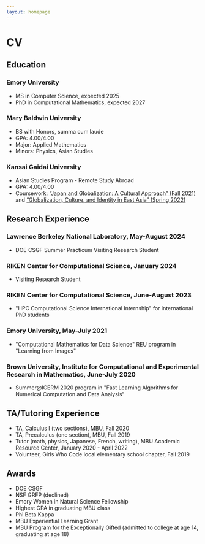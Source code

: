 ```yaml
---
layout: homepage
---
```

# CV
## Education
### Emory University
- MS in Computer Science, expected 2025
- PhD in Computational Mathematics, expected 2027

### Mary Baldwin University
- BS with Honors, summa cum laude
- GPA: 4.00/4.00
- Major: Applied Mathematics
- Minors: Physics, Asian Studies

### Kansai Gaidai University
- Asian Studies Program - Remote Study Abroad
- GPA: 4.00/4.00
- Coursework: [“Japan and Globalization: A Cultural Approach” (Fall 2021)](https://www.kansaigaidai.ac.jp/asp/files/academics/course-syllabi/fall-semester-2021/CUS2F21.pdf) and [“Globalization, Culture, and Identity in East Asia” (Spring 2022)](https://www.kansaigaidai.ac.jp/asp/files/academics/course-syllabi/spring-semester-2022/PSC1S22.pdf)


## Research Experience

### Lawrence Berkeley National Laboratory, May-August 2024
- DOE CSGF Summer Practicum Visiting Research Student

### RIKEN Center for Computational Science, January 2024
- Visiting Research Student

### RIKEN Center for Computational Science, June-August 2023
- "HPC Computational Science International Internship" for international PhD students

### Emory University, May-July 2021
- "Computational Mathematics for Data Science" REU program in "Learning from Images"

### Brown University, Institute for Computational and Experimental Research in Mathematics, June-July 2020
- Summer@ICERM 2020 program in "Fast Learning Algorithms for Numerical Computation and Data Analysis"


## TA/Tutoring Experience

- TA, Calculus I (two sections), MBU, Fall 2020
- TA, Precalculus (one section), MBU, Fall 2019
- Tutor (math, physics, Japanese, French, writing), MBU Academic Resource Center, January 2020 - April 2022
- Volunteer, Girls Who Code local elementary school chapter, Fall 2019

## Awards

- DOE CSGF
- NSF GRFP (declined)
- Emory Women in Natural Science Fellowship
- Highest GPA in graduating MBU class
- Phi Beta Kappa 
- MBU Experiential Learning Grant
- MBU Program for the Exceptionally Gifted (admitted to college at age 14, graduating at age 18)
